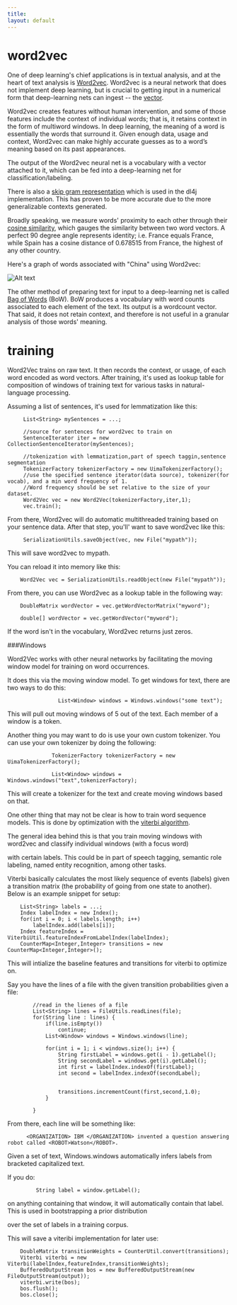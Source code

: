 ```yaml
---
title: 
layout: default
---
```


# word2vec

One of deep learning's chief applications is in textual analysis, and at the heart of text analysis is [Word2vec](https://code.google.com/p/word2vec/). Word2vec is a neural network that does not implement deep learning, but is crucial to getting input in a numerical form that deep-learning nets can ingest -- the [vector](https://www.khanacademy.org/math/linear-algebra/vectors_and_spaces/vectors/v/vector-introduction-linear-algebra). 

Word2vec creates features without human intervention, and some of those features include the context of individual words; that is, it retains context in the form of multiword windows. In deep learning, the meaning of a word is essentially the words that surround it. Given enough data, usage and context, Word2vec can make highly accurate guesses as to a word’s meaning based on its past appearances. 

The output of the Word2vec neural net is a vocabulary with a vector attached to it, which can be fed into a deep-learning net for classification/labeling. 

There is also a [skip gram representation](http://homepages.inf.ed.ac.uk/ballison/pdf/lrec_skipgrams.pdf) which is used in the dl4j implementation. This has proven to be more accurate due to the more generalizable contexts generated. 

Broadly speaking, we measure words' proximity to each other through their [cosine similarity](https://en.wikipedia.org/wiki/Cosine_similarity), which gauges the similarity between two word vectors. A perfect 90 degree angle represents identity; i.e. France equals France, while Spain has a cosine distance of 0.678515 from France, the highest of any other country.

Here's a graph of words associated with "China" using Word2vec:

![Alt text](../img/word2vec.png)

The other method of preparing text for input to a deep-learning net is called [Bag of Words](https://en.wikipedia.org/wiki/Bag-of-words_model) (BoW). BoW produces a vocabulary with word counts associated to each element of the text. Its output is a wordcount vector. That said, it does not retain context, and therefore is not useful in a granular analysis of those words' meaning. 

# training

Word2Vec trains on raw text. It then records the context, or usage, of each word encoded as word vectors. After training, it's used as lookup table for composition of windows of training text for various tasks in natural-language processing.

Assuming a list of sentences, it's used for lemmatization like this:

         List<String> mySentences = ...;
          
         //source for sentences for word2vec to train on
         SentenceIterator iter = new CollectionSentenceIterator(mySentences);
          
         //tokenization with lemmatization,part of speech taggin,sentence segmentation
         TokenizerFactory tokenizerFactory = new UimaTokenizerFactory();
         //use the specified sentence iterator(data source), tokenizer(for vocab), and a min word frequency of 1.
         //Word frequency should be set relative to the size of your dataset.
         Word2Vec vec = new Word2Vec(tokenizerFactory,iter,1);
         vec.train();

From there, Word2vec will do automatic multithreaded training based on your sentence data. After that step, you'll' want to save word2vec like this:

       	 SerializationUtils.saveObject(vec, new File("mypath"));

This will save word2vec to mypath.

You can reload it into memory like this:
        
        Word2Vec vec = SerializationUtils.readObject(new File("mypath"));

From there, you can use Word2vec as a lookup table in the following way:
              
        DoubleMatrix wordVector = vec.getWordVectorMatrix("myword");

        double[] wordVector = vec.getWordVector("myword");

If the word isn't in the vocabulary, Word2vec returns just zeros.


###Windows

Word2Vec works with other neural networks by facilitating the moving window model for training on word occurrences.

It does this via the moving window model. To get windows for text, there are two ways to do this:


                    List<Window> windows = Windows.windows("some text");

This will pull out moving windows of 5 out of the text. Each member of a window is a token.

Another thing you may want to do is use your own custom tokenizer. You can use your own tokenizer by doing the following:


                  TokenizerFactory tokenizerFactory = new UimaTokenizerFactory();

                  List<Window> windows = Windows.windows("text",tokenizerFactory);

This will create a tokenizer for the text and create moving windows based on that.


One other thing that may not be clear is how to train word sequence models. This is done by optimization with the [viterbi algorithm](../doc/org/deeplearning4j/word2vec/viterbi).

The general idea behind this is that you train moving windows with word2vec and classify individual windows (with a focus word)

with certain labels. This could be in part of speech tagging, semantic role labeling, named entity recognition, among other tasks.

Viterbi basically calculates the most likely sequence of events (labels) given a transition matrix (the probability of going from
one state to another). Below is an example snippet for setup:

        List<String> labels = ...;
        Index labelIndex = new Index();
		for(int i = 0; i < labels.length; i++)
			labelIndex.add(labels[i]);
		Index featureIndex = ViterbiUtil.featureIndexFromLabelIndex(labelIndex);
		CounterMap<Integer,Integer> transitions = new CounterMap<Integer,Integer>();


This will intialize the baseline features and transitions for viterbi to optimize on.


Say you have the lines of a file with the given transition probabilities given a file:

            //read in the lienes of a file
            List<String> lines = FileUtils.readLines(file);
			for(String line : lines) {
				if(line.isEmpty()) 
					continue;
				List<Window> windows = Windows.windows(line);

				for(int i = 1; i < windows.size(); i++) {
					String firstLabel = windows.get(i - 1).getLabel();
					String secondLabel = windows.get(i).getLabel();
					int first = labelIndex.indexOf(firstLabel);
					int second = labelIndex.indexOf(secondLabel);


					transitions.incrementCount(first,second,1.0);
				}

			}


From there, each line will be something like:

          <ORGANIZATION> IBM </ORGANIZATION> invented a question answering robot called <ROBOT>Watson</ROBOT>.

Given a set of text, Windows.windows automatically infers labels from bracketed capitalized text.


If you do:

             String label = window.getLabel();

on anything containing that window, it will automatically contain that label. This is used in bootstrapping a prior distribution

over the set of labels in a training corpus.

This will save a viteribi implementation for later use:

       
        DoubleMatrix transitionWeights = CounterUtil.convert(transitions);
		Viterbi viterbi = new Viterbi(labelIndex,featureIndex,transitionWeights);
		BufferedOutputStream bos = new BufferedOutputStream(new FileOutputStream(output));
		viterbi.write(bos);
		bos.flush();
		bos.close();

